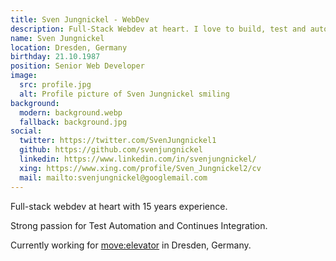 ```yaml
---
title: Sven Jungnickel - WebDev
description: Full-Stack Webdev at heart. I love to build, test and automate things.
name: Sven Jungnickel
location: Dresden, Germany
birthday: 21.10.1987
position: Senior Web Developer
image:
  src: profile.jpg
  alt: Profile picture of Sven Jungnickel smiling
background:
  modern: background.webp
  fallback: background.jpg
social:
  twitter: https://twitter.com/SvenJungnickel1
  github: https://github.com/svenjungnickel
  linkedin: https://www.linkedin.com/in/svenjungnickel/
  xing: https://www.xing.com/profile/Sven_Jungnickel2/cv
  mail: mailto:svenjungnickel@googlemail.com
---
```


Full-stack webdev at heart with 15 years experience.

Strong passion for Test Automation and Continues Integration.

Currently working for [move:elevator](https://www.move-elevator.de/) in Dresden, Germany.

